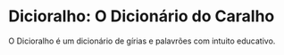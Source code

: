# Dicioralho: O Dicionário do Caralho  
O Dicioralho é um dicionário de gírias e palavrões com intuito educativo.
